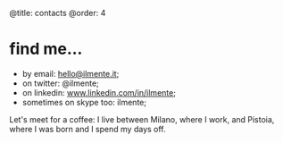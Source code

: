 @title: contacts
@order: 4

# find me...
- by email: hello@ilmente.it;
- on twitter: @ilmente;
- on linkedin: www.linkedin.com/in/ilmente;
- sometimes on skype too: ilmente;
 

Let's meet for a coffee: I live between Milano, where I work, and Pistoia, where I was born and I spend my days off.
